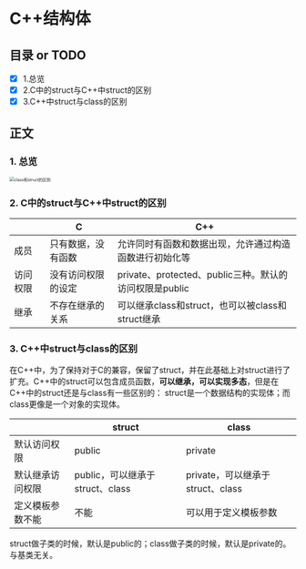 # C++结构体
## 目录 or TODO
- [x] 1.总览
- [x] 2.C中的struct与C++中struct的区别
- [x] 3.C++中struct与class的区别
## 正文

### 1. 总览

<img src="https://images.961110.xyz/images/2021/09/27/classstruct.png" alt="class和struct的区别" style="zoom:50%;" />

### 2. C中的struct与C++中struct的区别

|          | C                  | C++                                                    |
| -------- | ------------------ | ------------------------------------------------------ |
| 成员     | 只有数据，没有函数 | 允许同时有函数和数据出现，允许通过构造函数进行初始化等 |
| 访问权限 | 没有访问权限的设定 | private、protected、public三种。默认的访问权限是public |
| 继承     | 不存在继承的关系   | 可以继承class和struct，也可以被class和struct继承       |

### 3. C++中struct与class的区别

在C++中，为了保持对于C的兼容，保留了struct，并在此基础上对struct进行了扩充。C++中的struct可以包含成员函数，**可以继承，可以实现多态**，但是在C++中的struct还是与class有一些区别的：
struct是一个数据结构的实现体；而class更像是一个对象的实现体。

|                  | struct                          | class                            |
| ---------------- | ------------------------------- | -------------------------------- |
| 默认访问权限     | public                          | private                          |
| 默认继承访问权限 | public，可以继承于struct、class | private，可以继承于struct、class |
| 定义模板参数不能 | 不能                            | 可以用于定义模板参数             |

struct做子类的时候，默认是public的；class做子类的时候，默认是private的。与基类无关。